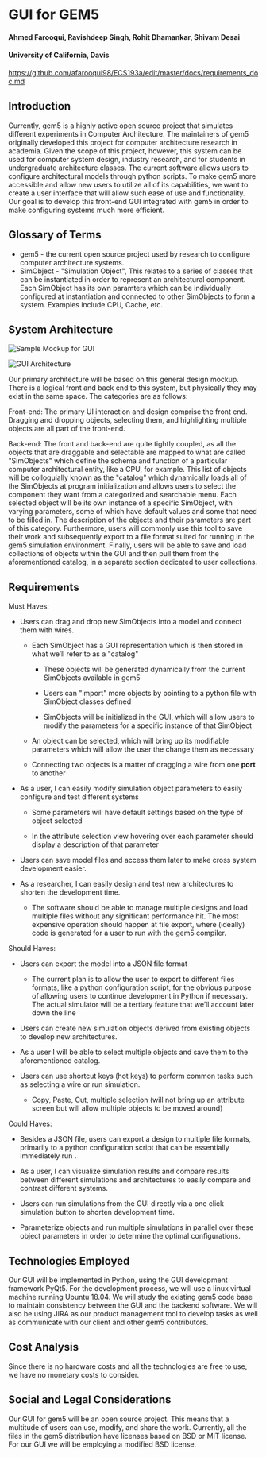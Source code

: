 # GUI for GEM5

#### Ahmed Farooqui, Ravishdeep Singh, Rohit Dhamankar, Shivam Desai
#### University of California, Davis
https://github.com/afarooqui98/ECS193a/edit/master/docs/requirements_doc.md

## Introduction

Currently, gem5 is a highly active open source project that simulates different experiments in Computer Architecture. The maintainers of gem5 originally developed this project for computer architecture research in academia. Given the scope of this project, however, this system can be used for computer system design, industry research, and for students in undergraduate architecture classes. The current software allows users to configure architectural models through python scripts. To make gem5 more accessible and allow new users to utilize all of its capabilities, we want to create a user interface that will allow such ease of use and functionality. Our goal is to develop this front-end GUI integrated with gem5 in order to make configuring systems much more efficient.

## Glossary of Terms
* gem5 - the current open source project used by research to configure computer architecture systems.
* SimObject - "Simulation Object", This relates to a series of classes that can be instantiated in order to represent an architectural component. Each SimObject has its own paramters which can be individually configured at instantiation and connected to other SimObjects to form a system. Examples include CPU, Cache, etc.

## System Architecture
![Sample Mockup for GUI](https://lh3.googleusercontent.com/Mt63W_M_vAmhWoj0TZRSEkX4HImpBlKc7CEHHW4LY3DWzmJIfQ8jLgpQIFRFAdGKx3nag5z9u1npWYqJejgRaT-A8lkSlHBF_XYKfpKS-qpZQwPz0ZaTyY9npvaBcDvN6mKt_2k)

![GUI Architecture](https://lh3.googleusercontent.com/kXC5Z-s27iuzWKmvDEteqzpl5c_CSPyXb64dq5v3ByAwsI4BJQYWbpUQDgBn-tpGGpTHFu6-sGjTOC561eeE-H60Ad1Z6dYwmvcti_9FozA8hcufProGifHlnXt-axfMeDlKz8aPqNUVIz5m_mYsUrSIR1Nkjxph_kw_kiOU3fpIXMLOG_AJcOXehANCWM1h0_fGSSmhjwvuDrbd0ZdCbKi83C9QfPeOwO0k6SjzylrcMQgC-AfaEEk7inIj0UlbFUDHW9CRz_mQ6E5EuGuep5ib6iPHvCFxrOjWSGEEMlrNFjpE0KhBzuT-vRrBS9dW7wQlNLNdUrxZB7ajLZiYVaEv0TDp__0SqlSyn0k_66sJgqvoiu_pubRi8nuYVztEm_xeC1HWdnf1-y8l4F5b17PgsD7S8co71BXyNtV05YdRDRKHoKsxaEk1HpnVj9-35w_YrrUiy0zDwKPVJTmxHKAHxZ4U1lnlBT5OLbQgYqNd0-xmnWFY8kLRVemLqub-nDKeNzXiIBK73mnqpH4rYW9-IqJ1esGcD7REYCc0tVsGFG2Yq7WIHYdudNerD8xMprCQKvAHvghJeTtK5fbE-JTf5j23HRIcShKT1Xel0aIazgk7FEsOH6J5_2q8MAZHfazUh81Z9EdZ1HjzZGZ-GccupJRjapWT-SJYVSzdMLxct9WZsZ_oGaVrkKTk=w1754-h1241-no)

Our primary architecture will be based on this general design mockup. There is a logical front and back end to this system, but physically they may exist in the same space. The categories are as follows:

Front-end: The primary UI interaction and design comprise the front end. Dragging and dropping objects, selecting them, and highlighting multiple objects are all part of the front-end.

Back-end: The front and back-end are quite tightly coupled, as all the objects that are draggable and selectable are mapped to what are called "SimObjects" which define the schema and function of a particular computer architectural entity, like a CPU, for example. This list of objects will be colloquially known as the "catalog" which dynamically loads all of the SimObjects at program initialization and allows users to select the component they want from a categorized and searchable menu. Each selected object will be its own instance of a specific SimObject, with varying parameters, some of which have default values and some that need to be filled in. The description of the objects and their parameters are part of this category. Furthermore, users will commonly use this tool to save their work and subsequently export to a file format suited for running in the gem5 simulation environment. Finally, users will be able to save and load collections of objects within the GUI and then pull them from the aforementioned catalog, in a separate section dedicated to user collections.

## Requirements

Must Haves:

* Users can drag and drop new SimObjects into a model and connect them with wires.

    * Each SimObject has a GUI representation which is then stored in what we’ll refer to as a "catalog"
	 		
		* These objects will be generated dynamically from the current SimObjects available in gem5
		
		* Users can "import" more objects by pointing to a python file with SimObject classes defined
		
		* SimObjects will be initialized in the GUI, which will allow users to modify the parameters for a specific instance of that SimObject
			
    * An object can be selected, which will bring up its modifiable parameters which will allow the user the change them as necessary

    * Connecting two objects is a matter of dragging a wire from one **port** to another

* As a user, I can easily modify simulation object parameters to easily configure and test different systems

    * Some parameters will have default settings based on the type of object selected

    * In the attribute selection view hovering over each parameter should display a description of that parameter

* Users can save model files and access them later to make cross system development easier.

* As a researcher, I can easily design and test new architectures to shorten the development time.

    * The software should be able to manage multiple designs and load multiple files without any significant performance hit. The most expensive operation should happen at file export, where (ideally) code is generated for a user to run with the gem5 compiler.

Should Haves:

* Users can export the model into a JSON file format

    * The current plan is to allow the user to export to different files formats, like a python configuration script, for the obvious purpose of allowing users to continue development in Python if necessary. The actual simulator will be a tertiary feature that we’ll account later down the line

* Users can create new simulation objects derived from existing objects to develop new architectures.

* As a user I will be able to select multiple objects and save them to the aforementioned catalog.

* Users can use shortcut keys (hot keys) to perform common tasks such as selecting a wire or run simulation.

    * Copy, Paste, Cut, multiple selection (will not bring up an attribute screen but will allow multiple objects to be moved around)

Could Haves:

* Besides a JSON file, users can export a design to multiple file formats, primarily to a python configuration script that can be essentially immediately run .

* As a user, I can visualize simulation results and compare results between different simulations and architectures to easily compare and contrast different systems.

* Users can run simulations from the GUI directly via a one click simulation button to shorten development time.

* Parameterize objects and run multiple simulations in parallel over these object parameters in order to determine the optimal configurations.

## Technologies Employed
Our GUI will be implemented in Python, using the GUI development framework PyQt5. For the development process, we will use a linux virtual machine running Ubuntu 18.04. We will study the existing gem5 code base to maintain consistency between the GUI and the backend software. We will also be using JIRA as our product management tool to develop tasks as well as communicate with our client and other gem5 contributors.

## Cost Analysis
Since there is no hardware costs and all the technologies are free to use, we have no monetary costs to consider.

## Social and Legal Considerations
Our GUI for gem5 will be an open source project. This means that a multitude of users can use, modify, and share the work. Currently, all the files in the gem5 distribution have licenses based on BSD or MIT license. For our GUI we will be employing a modified BSD license.
